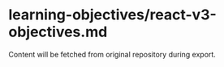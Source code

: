 # learning-objectives/react-v3-objectives.md

Content will be fetched from original repository during export.
